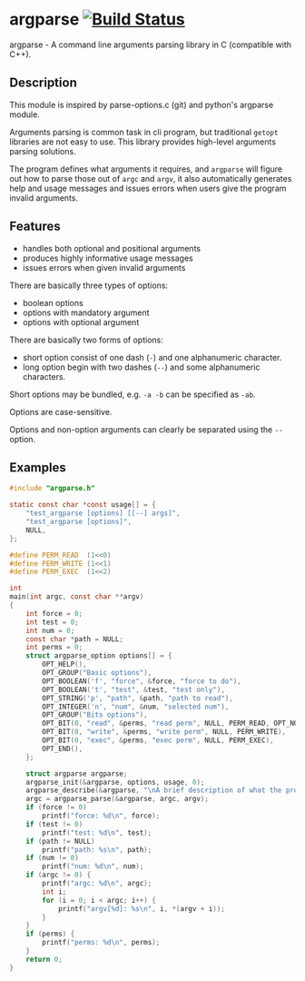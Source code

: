 # argparse [![Build Status](https://travis-ci.org/reverendhomer/argparse.png)](https://travis-ci.org/reverendhomer/argparse)

argparse - A command line arguments parsing library in C (compatible with C++).

## Description

This module is inspired by parse-options.c (git) and python's argparse
module.

Arguments parsing is common task in cli program, but traditional `getopt`
libraries are not easy to use. This library provides high-level arguments
parsing solutions.

The program defines what arguments it requires, and `argparse` will figure
out how to parse those out of `argc` and `argv`, it also automatically
generates help and usage messages and issues errors when users give the
program invalid arguments.

## Features

 - handles both optional and positional arguments
 - produces highly informative usage messages
 - issues errors when given invalid arguments

There are basically three types of options:

 - boolean options
 - options with mandatory argument
 - options with optional argument

There are basically two forms of options:

 - short option consist of one dash (`-`) and one alphanumeric character.
 - long option begin with two dashes (`--`) and some alphanumeric characters.

Short options may be bundled, e.g. `-a -b` can be specified as `-ab`.

Options are case-sensitive.

Options and non-option arguments can clearly be separated using the `--` option.

## Examples

```c
#include "argparse.h"

static const char *const usage[] = {
    "test_argparse [options] [[--] args]",
    "test_argparse [options]",
    NULL,
};

#define PERM_READ  (1<<0)
#define PERM_WRITE (1<<1)
#define PERM_EXEC  (1<<2)

int
main(int argc, const char **argv)
{
    int force = 0;
    int test = 0;
    int num = 0;
    const char *path = NULL;
    int perms = 0;
    struct argparse_option options[] = {
        OPT_HELP(),
        OPT_GROUP("Basic options"),
        OPT_BOOLEAN('f', "force", &force, "force to do"),
        OPT_BOOLEAN('t', "test", &test, "test only"),
        OPT_STRING('p', "path", &path, "path to read"),
        OPT_INTEGER('n', "num", &num, "selected num"),
        OPT_GROUP("Bits options"),
        OPT_BIT(0, "read", &perms, "read perm", NULL, PERM_READ, OPT_NONEG),
        OPT_BIT(0, "write", &perms, "write perm", NULL, PERM_WRITE),
        OPT_BIT(0, "exec", &perms, "exec perm", NULL, PERM_EXEC),
        OPT_END(),
    };

    struct argparse argparse;
    argparse_init(&argparse, options, usage, 0);
    argparse_describe(&argparse, "\nA brief description of what the program does and how it works.", "\nAdditional description of the program after the description of the arguments.");
    argc = argparse_parse(&argparse, argc, argv);
    if (force != 0)
        printf("force: %d\n", force);
    if (test != 0)
        printf("test: %d\n", test);
    if (path != NULL)
        printf("path: %s\n", path);
    if (num != 0)
        printf("num: %d\n", num);
    if (argc != 0) {
        printf("argc: %d\n", argc);
        int i;
        for (i = 0; i < argc; i++) {
            printf("argv[%d]: %s\n", i, *(argv + i));
        }
    }
    if (perms) {
        printf("perms: %d\n", perms);
    }
    return 0;
}
```
